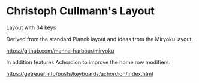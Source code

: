 # Christoph Cullmann's Layout

Layout with 34 keys

Derived from the standard Planck layout and ideas from the Miryoku layout.

https://github.com/manna-harbour/miryoku

In addition features Achordion to improve the home row modifiers.

https://getreuer.info/posts/keyboards/achordion/index.html
